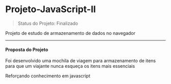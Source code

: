 # Projeto-JavaScript-II

>Status do Projeto: Finalizado

Projeto de estudo de armazenamento de dados no navegador

____

<h4>Proposta do Projeto</h4>

Foi desenvolvido uma mochila de viagem para armazenamento de itens para que um viajante nunca esqueça os itens mais essenciais

Reforçando conhecimento em javascript
